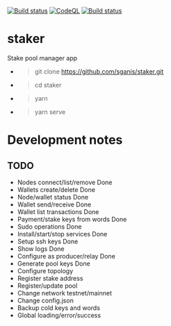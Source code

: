 [![Build status](https://github.com/sganis/staker/actions/workflows/ci.yml/badge.svg)](https://github.com/sganis/staker/actions/workflows/ci.yml)
[![CodeQL](https://github.com/sganis/staker/actions/workflows/codeql-analysis.yml/badge.svg)](https://github.com/sganis/staker/actions/workflows/codeql-analysis.yml)
[![Build status](https://ci.appveyor.com/api/projects/status/axv0mqmceuw4uijb?svg=true)](https://ci.appveyor.com/project/sganis/staker)

# staker

Stake pool manager app

- > git clone https://github.com/sganis/staker.git
- > cd staker
- > yarn
- > yarn serve


# Development notes

TODO
----

- Nodes connect/list/remove         Done
- Wallets create/delete             Done
- Node/wallet status                Done
- Wallet send/receive               Done
- Wallet list transactions          Done
- Payment/stake keys from words     Done
- Sudo operations                   Done
- Install/start/stop services       Done
- Setup ssh keys                    Done
- Show logs                         Done
- Configure as producer/relay       Done      
- Generate pool keys                Done
- Configure topology                
- Register stake address            
- Register/update pool   
- Change network testnet/mainnet    
- Change config.json
- Backup cold keys and words
- Global loading/error/success      
